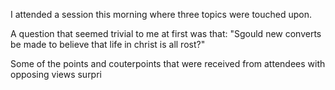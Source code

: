 I attended a session this morning where three topics were touched upon.

A question that seemed trivial to me at first was that: "Sgould new converts be made to believe that life  in christ is all rost?"


Some of the points and couterpoints that were received from attendees with opposing views surpri